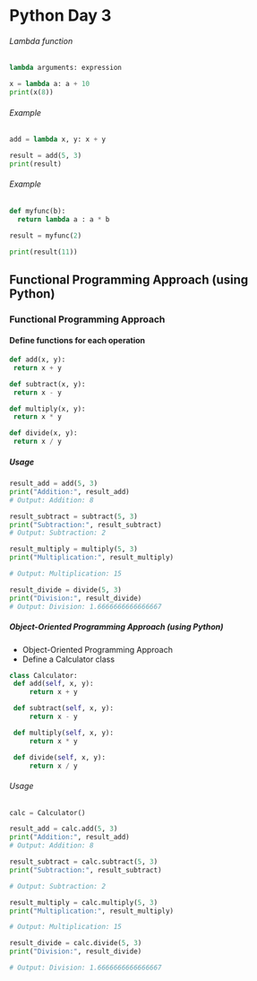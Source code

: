 <!-- Content Developed by Joshua Chipile  -->

# Python Day 3

###### Lambda function

```python
lambda arguments: expression
```

```python
x = lambda a: a + 10
print(x(8))
```

###### Example

```python
add = lambda x, y: x + y

result = add(5, 3)
print(result)  
```

###### Example

```python
def myfunc(b):
  return lambda a : a * b

result = myfunc(2)

print(result(11))
```

## Functional Programming Approach (using Python)

### Functional Programming Approach

#### Define functions for each operation

```python
def add(x, y):
 return x + y

def subtract(x, y):
 return x - y

def multiply(x, y):
 return x * y

def divide(x, y):
 return x / y
```

##### Usage

```python
result_add = add(5, 3)
print("Addition:", result_add)  
# Output: Addition: 8
```

```python
result_subtract = subtract(5, 3)
print("Subtraction:", result_subtract)  
# Output: Subtraction: 2
```

```python
result_multiply = multiply(5, 3)
print("Multiplication:", result_multiply)  

# Output: Multiplication: 15
```

```python
result_divide = divide(5, 3)
print("Division:", result_divide)  
# Output: Division: 1.6666666666666667
```

##### Object-Oriented Programming Approach (using Python)

- Object-Oriented Programming Approach
- Define a Calculator class

```python
class Calculator:
 def add(self, x, y):
     return x + y

 def subtract(self, x, y):
     return x - y

 def multiply(self, x, y):
     return x * y

 def divide(self, x, y):
     return x / y
```

###### Usage

```python
calc = Calculator()

result_add = calc.add(5, 3)
print("Addition:", result_add)  
# Output: Addition: 8
```

```python
result_subtract = calc.subtract(5, 3)
print("Subtraction:", result_subtract)  

# Output: Subtraction: 2
```

```python
result_multiply = calc.multiply(5, 3)
print("Multiplication:", result_multiply)

# Output: Multiplication: 15
```

```python
result_divide = calc.divide(5, 3)
print("Division:", result_divide)  

# Output: Division: 1.6666666666666667
```

<!-- Content Developed by Joshua Chipile  -->